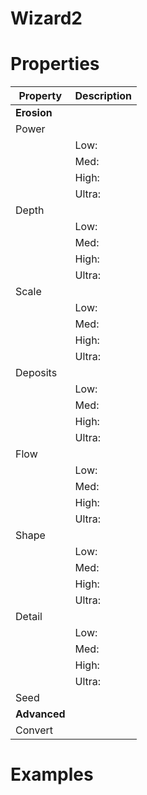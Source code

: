 # Wizard2


# Properties


| Property | Description| 
| -------- | -----------|
| **Erosion** |  |
| Power |  |
| | Low: <desc> |
| | Med: <desc> |
| | High: <desc> |
| | Ultra: <desc> |
| Depth |  |
| | Low: <desc> |
| | Med: <desc> |
| | High: <desc> |
| | Ultra: <desc> |
| Scale |  |
| | Low: <desc> |
| | Med: <desc> |
| | High: <desc> |
| | Ultra: <desc> |
| Deposits |  |
| | Low: <desc> |
| | Med: <desc> |
| | High: <desc> |
| | Ultra: <desc> |
| Flow |  |
| | Low: <desc> |
| | Med: <desc> |
| | High: <desc> |
| | Ultra: <desc> |
| Shape |  |
| | Low: <desc> |
| | Med: <desc> |
| | High: <desc> |
| | Ultra: <desc> |
| Detail |  |
| | Low: <desc> |
| | Med: <desc> |
| | High: <desc> |
| | Ultra: <desc> |
| Seed |  |
| **Advanced** |  |
| Convert |  |




# Examples
